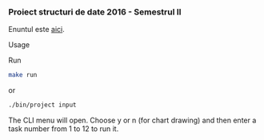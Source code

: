 ### Proiect structuri de date 2016 - Semestrul II
Enuntul este [aici](http://cs.curs.pub.ro/2015/mod/resource/view.php?id=4855).

Usage

Run 
```bash
make run
``` 
or 
```bash
./bin/project input
```

The CLI menu will open. Choose y or n (for chart drawing) and then enter a task number from 1 to 12 to run it.
